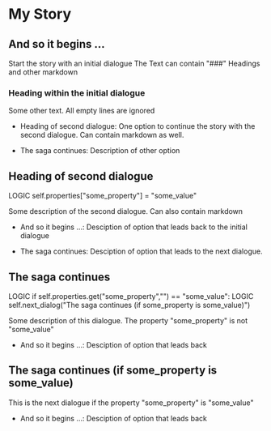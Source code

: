 # My Story

## And so it begins ...
Start the story with an initial dialogue
The Text can contain "###" Headings and other markdown
### Heading within the initial dialogue
Some other text. All empty lines are ignored

- Heading of second dialogue: One option to continue the story with
the second dialogue.
Can contain markdown as well.

- The saga continues: Description of other option

## Heading of second dialogue
LOGIC self.properties["some_property"] = "some_value"

Some description of the second dialogue. Can also contain markdown

- And so it begins ...: Desciption of option that leads back to
the initial dialogue

- The saga continues: Desciption of option that leads to the next
dialogue.

## The saga continues
LOGIC if self.properties.get("some_property","") == "some_value":
LOGIC    self.next_dialog("The saga continues (if some_property is some_value)")

Some description of this dialogue.
The property "some_property" is not "some_value"

- And so it begins ...: Desciption of option that leads back

## The saga continues (if some_property is some_value)
This is the next dialogue if the property "some_property" is "some_value"

- And so it begins ...: Desciption of option that leads back
